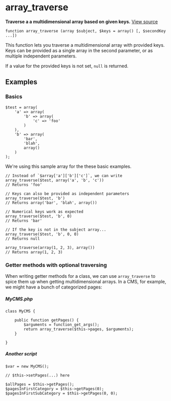 
# array_traverse

**Traverse a a multidimensional array based on given keys.** [View source](https://bitbucket.org/Eiskis/baseline.php/src/default/source/arrays/array_flatten.php?at=default)

	function array_traverse (array $subject, $keys = array() [, $secondKey ...])

This function lets you traverse a multidimensional array with provided keys. Keys can be provided as a single array in the second parameter, or as multiple independent parameters.

If a value for the provided keys is not set, `null` is returned.



## Examples

### Basics

	$test = array(
		'a' => array(
			'b' => array(
				'c' => 'foo'
			)
		),
		'b' => array(
			'bar',
			'blah',
			array()
		)
	);

We're using this sample array for the these basic examples.

	// Instead of `$array['a']['b']['c']`, we can write
	array_traverse($test, array('a', 'b', 'c'))
	// Returns 'foo'

	// Keys can also be provided as independent parameters
	array_traverse($test, 'b')
	// Returns array('bar', 'blah', array())

	// Numerical keys work as expected
	array_traverse($test, 'b', 0)
	// Returns 'bar'

	// If the key is not in the subject array...
	array_traverse($test, 'b', 0, 0)
	// Returns null

	array_traverse(array(1, 2, 3), array())
	// Returns array(1, 2, 3)



### Getter methods with optional traversing

When writing getter methods for a class, we can use `array_traverse` to spice them up when getting multidimensional arrays. In a CMS, for example, we might have a bunch of categorized pages:

##### MyCMS.php

	class MyCMS {

		public function getPages() {
			$arguments = function_get_args();
			return array_traverse($this->pages, $arguments);
		}

	}

##### Another script

	$var = new MyCMS();

	// $this->setPages(...) here

	$allPages = $this->getPages();
	$pagesInFirstCategory = $this->getPages(0);
	$pagesInFirstSubCategory = $this->getPages(0, 0);
